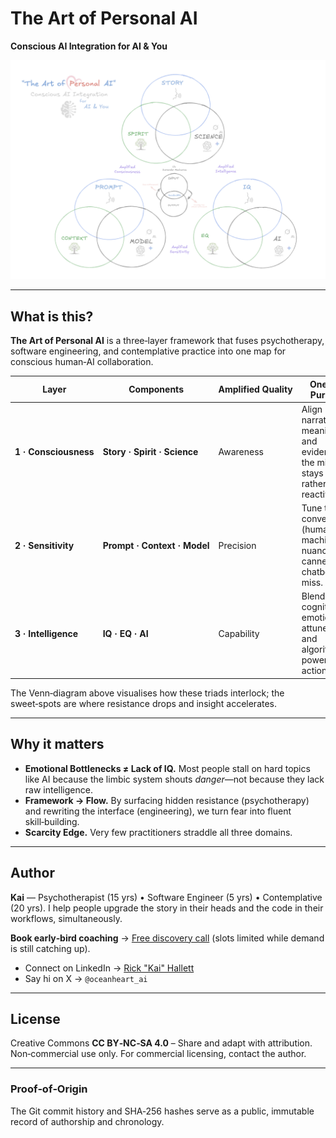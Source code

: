 # The Art of Personal AI

**Conscious AI Integration for AI & You**

![The Art of Personal AI diagram](./assets/the-art-of-ai-v1.0-20250520.png)

---

## What is this?

**The Art of Personal AI** is a three‑layer framework that fuses psychotherapy, software engineering, and contemplative practice into one map for conscious human‑AI collaboration.

| Layer                 | Components                   | Amplified Quality | One‑line Purpose                                                                    |
| --------------------- | ---------------------------- | ----------------- | ----------------------------------------------------------------------------------- |
| **1 · Consciousness** | **Story · Spirit · Science** | Awareness         | Align narrative, meaning, and evidence so the mind stays open rather than reactive. |
| **2 · Sensitivity**   | **Prompt · Context · Model** | Precision         | Tune the conversation (human + machine) for nuance that canned chatbots miss.       |
| **3 · Intelligence**  | **IQ · EQ · AI**             | Capability        | Blend raw cognition, emotional attunement, and algorithmic power into action.       |

The Venn‑diagram above visualises how these triads interlock; the sweet‑spots are where resistance drops and insight accelerates.

---

## Why it matters

* **Emotional Bottlenecks ≠ Lack of IQ.** Most people stall on hard topics like AI because the limbic system shouts *danger*—not because they lack raw intelligence.
* **Framework → Flow.** By surfacing hidden resistance (psychotherapy) and rewriting the interface (engineering), we turn fear into fluent skill‑building.
* **Scarcity Edge.** Very few practitioners straddle all three domains.

---

## Author

**Kai** — Psychotherapist (15 yrs) • Software Engineer (5 yrs) • Contemplative (20 yrs). I help people upgrade the story in their heads and the code in their workflows, simultaneously.

**Book early‑bird coaching** → [Free discovery call](https://calendar.app.google/qUc2f4h8cSAnvP9T8) (slots limited while demand is still catching up).

* Connect on LinkedIn → [Rick "Kai" Hallett](https://www.linkedin.com/in/richardhallett86/)
* Say hi on X → `@oceanheart_ai`

---

## License

Creative Commons **CC BY‑NC‑SA 4.0** – Share and adapt with attribution. Non‑commercial use only. For commercial licensing, contact the author.

---

### Proof‑of‑Origin

The Git commit history and SHA‑256 hashes serve as a public, immutable record of authorship and chronology.

